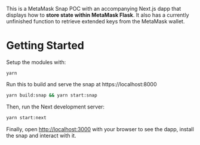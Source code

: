 This is a MetaMask Snap POC with an accompanying Next.js dapp that displays how to **store state within MetaMask Flask**. It also has a currently unfinished function to retrieve extended keys from the MetaMask wallet.

# Getting Started

Setup the modules with:

```shell
yarn
```

Run this to build and serve the snap at https://localhost:8000

```bash
yarn build:snap && yarn start:snap
```

Then, run the Next development server:

```bash
yarn start:next
```

Finally, open [http://localhost:3000](http://localhost:3000) with your browser to see the dapp, install the snap and interact with it.
